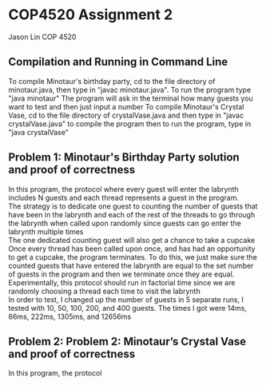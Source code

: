 # COP4520 Assignment 2
Jason Lin COP 4520
## Compilation and Running in Command Line
To compile Minotaur's birthday party, cd to the file directory of minotaur.java, then type in "javac minotaur.java". To run the program type "java minotaur"
The program will ask in the terminal how many guests you want to test and then just input a number
To compile Minotaur's Crystal Vase, cd to the file directory of crystalVase.java and then type in "javac crystalVase.java" to compile the program then to run the program, type in "java crystalVase"

## Problem 1: Minotaur's Birthday Party solution and proof of correctness
In this program, the protocol where every guest will enter the labrynth includes N guests and each thread represents a guest in the program. <br/>
The strategy is to dedicate one guest to counting the number of guests that have been in the labrynth and each of the rest of the threads to go through the labrynth when called upon randomly since guests can go enter the labrynth multiple times <br/>
The one dedicated counting guest will also get a chance to take a cupcake <br/>
Once every thread has been called upon once, and has had an opportunity to get a cupcake, the program terminates. To do this, we just make sure the counted guests that have entered the labrynth are equal to the set number of guests in the program and then we terminate once they are equal. <br/>
Experimentally, this protocol should run in factorial time since we are randomly choosing a thread each time to visit the labrynth <br/>
In order to test, I changed up the number of guests in 5 separate runs, I tested with 10, 50, 100, 200, and 400 guests.
The times I got were 14ms, 66ms, 222ms, 1305ms, and 12656ms
## Problem 2: Problem 2: Minotaur’s Crystal Vase and proof of correctness
In this program, the protocol 